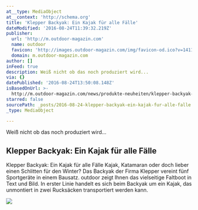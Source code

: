 ```yaml
---
at__type: MediaObject
at__context: 'http://schema.org'
title: 'Klepper Backyak: Ein Kajak für alle Fälle'
dateModified: '2016-08-24T11:39:32.219Z'
publisher:
  url: 'http://m.outdoor-magazin.com'
  name: outdoor
  favicon: 'http://images.outdoor-magazin.com/img/favicon-od.ico?v=1411393123'
  domain: m.outdoor-magazin.com
author: []
inFeed: true
description: Weiß nicht ob das noch produziert wird...
via: {}
datePublished: '2016-08-24T13:50:08.148Z'
isBasedOnUrl: >-
  http://m.outdoor-magazin.com/news/produkte-neuheiten/klepper-backyak-ein-kajak-fuer-alle-faelle.580692.3.htm?
starred: false
sourcePath: _posts/2016-08-24-klepper-backyak-ein-kajak-fur-alle-falle.md
_type: MediaObject

---
```

Weiß nicht ob das noch produziert wird...

<article style=""><h1>Klepper Backyak: Ein Kajak für alle Fälle</h1><p>Klepper Backyak: Ein Kajak für alle Fälle Kajak, Katamaran oder doch lieber einen Schlitten für den Winter? Das Backyak der Firma Klepper vereint fünf Sportgeräte in einem Bausatz. outdoor zeigt Ihnen das vielseitige Faltboot in Text und Bild. In erster Linie handelt es sich beim Backyak um ein Kajak, das unmontiert in zwei Rucksäcken transportiert werden kann.</p><img src="http://images.outdoor-magazin.com/sixcms/media.php/6/thumbnails/Klepper_Backyak3.jpg.3017978.jpg" /></article>